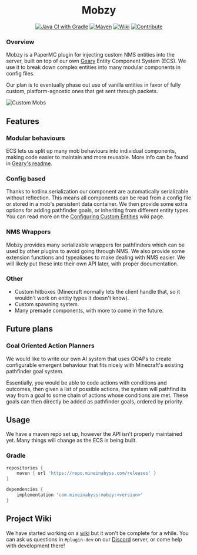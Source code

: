 <div align="center">

# Mobzy    
[![Java CI with Gradle](https://github.com/MineInAbyss/Mobzy/actions/workflows/gradle-ci.yml/badge.svg)](https://github.com/MineInAbyss/Mobzy/actions/workflows/gradle-ci.yml)
[![Maven](https://img.shields.io/maven-metadata/v?metadataUrl=https://repo.mineinabyss.com/releases/com/mineinabyss/mobzy/maven-metadata.xml)](https://repo.mineinabyss.com/#/releases/com/mineinabyss/mobzy)
[![Wiki](https://img.shields.io/badge/-Project%20Wiki-blueviolet?logo=Wikipedia&labelColor=gray)](https://github.com/MineInAbyss/Mobzy/wiki)
[![Contribute](https://shields.io/badge/Contribute-e57be5?logo=github%20sponsors&style=flat&logoColor=white)](https://github.com/MineInAbyss/MineInAbyss/wiki/Setup-and-Contribution-Guide)
</div>

### Overview

Mobzy is a PaperMC plugin for injecting custom NMS entities into the server, built on top of our own [Geary](https://github.com/MineInAbyss/Geary) Entity Component System (ECS). We use it to break down complex entities into many modular components in config files.

Our plan is to eventually phase out use of vanilla entities in favor of fully custom, platform-agnostic ones that get sent through packets.

![Custom Mobs](https://media.discordapp.net/attachments/464678554681081856/625036159772524582/2019-09-21_19.39.27.png?width=1210&height=681)

## Features

### Modular behaviours

ECS lets us split up many mob behaviours into individual components, making code easier to maintain and more reusable. More info can be found in [Geary's readme](https://github.com/MineInAbyss/Geary).

### Config based

Thanks to kotlinx.serialization our component are automatically serializable without reflection. This means all components can be read from a config file or stored in a mob's persistent data container. We then provide some extra options for adding pathfinder goals, or inheriting from different entity types. You can read more on the [Configuring Custom Entities](https://github.com/MineInAbyss/Mobzy/wiki/Configuring-Custom-Entities) wiki page.

### NMS Wrappers

Mobzy provides many serializable wrappers for pathfinders which can be used by other plugins to avoid going through NMS. We also provide some extension functions and typealiases to make dealing with NMS easier. We will likely put these into their own API later, with proper documentation. 

### Other

- Custom hitboxes (Minecraft normally lets the client handle that, so it wouldn't work on entity types it doesn't know).
- Custom spawning system.
- Many premade components, with more to come in the future.

## Future plans

### Goal Oriented Action Planners

We would like to write our own AI system that uses GOAPs to create configurable emergent behaviour that fits nicely with Minecraft's existing pathfinder goal system.

Essentially, you would be able to code actions with conditions and outcomes, then given a list of possible actions, the system will pathfind its way from a goal to some chain of actions whose conditions are met. These goals can then directly be added as pathfinder goals, ordered by priority.

## Usage

We have a maven repo set up, however the API isn't properly maintained yet. Many things will change as the ECS is being built.

### Gradle

```groovy
repositories {
    maven { url 'https://repo.mineinabyss.com/releases' }
}

dependencies {
    implementation 'com.mineinabyss:mobzy:<version>'
}
```

## Project Wiki

We have started working on a [wiki](https://github.com/MineInAbyss/Mobzy/wiki) but it won't be complete for a while. You can ask us questions in `#plugin-dev` on our [Discord](https://discord.gg/QXPCk2y) server, or come help with development there!
